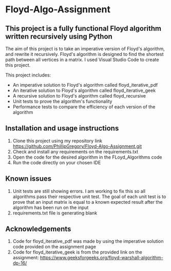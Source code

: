 # Floyd-Algo-Assignment

## This project is a fully functional Floyd algorithm written recursively using Python

The aim of this project is to take an imperative version of Floyd's algorithm, and rewrite it recursively.
Floyd's algorithm is designed to find the shortest path between all vertices in a matrix. I used Visual Studio Code to create this project.

This project includes:

* An imperative solution to Floyd's algorithm called floyd_iterative_pdf
* An iterative solution to Floyd's algorithm called floyd_iterative_geek
* A recursive solution to Floyd's algorithm called floyd_recursive
* Unit tests to prove the algorithm's functionality
* Performance tests to compare the efficiency of each version of the algorithm

## Installation and usage instructions
1. Clone this project using my repository link https://github.com/PhillipGregory/Floyd-Algo-Assignment.git
2. Check and install any requirements on the requirements.txt
3. Open the code for the desired algorithm in the FLoyd_Algorithms code
4. Run the code directly on your chosen IDE

## Known issues
1. Unit tests are still showing errors. I am working to fix this so all algorithms pass their respective unit test. The goal of each unit test is to prove that an input matrix is equal to a known expected result after the algorithm has been run on the input
2. requirements.txt file is generating blank

## Acknowledgements
1. Code for floyd_iterative_pdf was made by using the imperative solution code provided on the assignment page
2. Code for floyd_iterative_geek is from the provided link on the assignment: https://www.geeksforgeeks.org/floyd-warshall-algorithm-dp-16/


